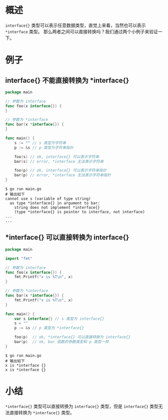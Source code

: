 # 概述

`interface{}` 类型可以表示任意数据类型，直觉上来看，当然也可以表示 `*interface` 类型。
那么两者之间可以直接转换吗？我们通过两个小例子来验证一下。

# 例子

## interface{} 不能直接转换为 *interface{}

```go
package main

// 参数为 interface
func foo(x interface{}) {
}

// 参数为 *interface
func bar(x *interface{}) {
}

func main() {
	s := "" // s 类型为字符串
	p := &s // p 类型为字符串指针

	foo(s) // ok, interface{} 可以表示字符串
	bar(s) // error, *interface 无法表示字符串

	foo(p) // ok, interface{} 可以表示字符串指针
	bar(p) // error, *interface 无法表示字符串指针
}
```

```shell
$ go run main.go
# 输出如下 
cannot use s (variable of type string) 
  as type *interface{} in argument to bar:
    string does not implement *interface{} 
    (type *interface{} is pointer to interface, not interface)
...
...
```

## *interface{} 可以直接转换为 interface{}

```go
package main

import "fmt"

// 参数为 interface
func foo(x interface{}) {
	fmt.Printf("x is %T\n", x)
}

// 参数为 *interface
func bar(x *interface{}) {
	fmt.Printf("x is %T\n", x)
}

func main() {
	var s interface{} // s 类型为 interface{} 
	s = ""
	p := &s // p 类型为 *interface{}

	foo(p)  // ok, *interface{} 可以直接转换为 interface{}
	bar(p)  // ok, bar 函数的参数类型和 p 类型一样
}
```

```shell
$ go run main.go
# 输出如下
x is *interface {}
x is *interface {}
```

# 小结

`*interface{}` 类型可以直接转换为 `interface{}` 类型，但是 `interface{}` 类型无法直接转换为 `*interface{}` 类型。